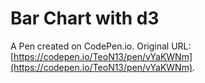 # Bar Chart with d3

A Pen created on CodePen.io. Original URL: [https://codepen.io/TeoN13/pen/vYaKWNm](https://codepen.io/TeoN13/pen/vYaKWNm).

